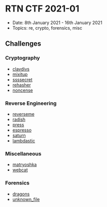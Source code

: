 # RTN CTF 2021-01

- Date: 8th January 2021 - 16th January 2021
- Topics: re, crypto, forensics, misc

## Challenges

### Cryptography

- [clavdivs](./challenges/crypto/clavdivs/README.md)
- [mixitup](./challenges/crypto/mixitup/README.md)
- [ssssecret](./challenges/crypto/ssssecret/README.md)
- [rehasher](./challenges/crypto/rehasher/README.md)
- [noncense](./challenges/crypto/noncense/README.md)

### Reverse Engineering

- [reverseme](./challenges/re/reverseme/README.md)
- [radish](./challenges/re/radish/README.md)
- [press](./challenges/re/press/README.md)
- [espresso](./challenges/re/espresso/README.md)
- [saturn](./challenges/re/saturn/README.md)
- [lambdastic](./challenges/re/lambdastic/README.md)

### Miscellaneous

- [matryoshka](./challenges/misc/matryoshka/README.md)
- [webcat](./challenges/misc/webcat/README.md)

### Forensics

- [dragons](./challenges/forensics/dragons/README.md)
- [unknown_file](./challenges/forensics/unknown_file/README.md)